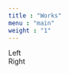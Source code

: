 ```yaml
---
title : "Works"
menu : "main"
weight : "1"
---
```


<div class="work_item">
    <div class="work_title">Left</div>
    <div class="work_main">Right</div>
</div>

